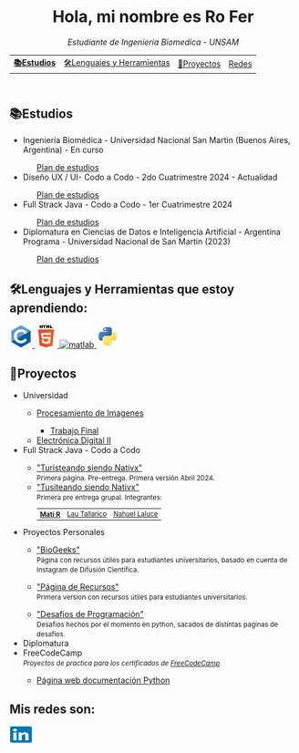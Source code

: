 <!DOCTYPE html>
<html lang="es">
<head>
    <meta charset="UTF-8">
    <meta name="viewport" content="width=device-width, initial-scale=1.0">     
</head>
<body>
    <header>
        <h1 align="center"> Hola, mi nombre es Ro Fer </h1>
        <p align="center"><em>Estudiante de Ingenieria Biomedica - UNSAM</em></p>
        <nav> 
            <table> <!-- ESTO NO SE HACE PERO LA VERDAD QUE PARA IR ARMANDO NO QUEDA TAAAN MAL-->
                       <th>
                           <a href="#estudios"> 📚Estudios</a></td> 
                           <td><a href="#lenguajes"> 🛠️Lenguajes y Herramientas</a></td>
                            <td><a href='#proyectos'> 🚀Proyectos </a></td>
                           <td><a href="#redes"> Redes</a></td>
                       </th>
           </table>
        </nav>
    </header>
    <section id="estudios">
        <h2>📚Estudios</h2>
        <ul>
          <li>Ingeniería Biomédica - Universidad Nacional San Martin (Buenos Aires, Argentina) - En curso </li>
            <ul><a href="https://www.unsam.edu.ar/escuelas/ecyt/172/ciencia/ingenieria-biomedica" target="_blank" >Plan de estudios</a></ul>
            <li>Diseño UX / UI- Codo a Codo - 2do Cuatrimestre 2024 - Actualidad</li>
            <ul><a href="#" target="_blank" >Plan de estudios</a></ul>
            <li>Full Strack Java - Codo a Codo - 1er Cuatrimestre 2024</li>
            <ul><a href="https://drive.google.com/file/d/1SSwNBdJUy-5h4A4aZHiOYTUvM8qEGYMi/view?usp=drive_link" target="_blank" >Plan de estudios</a></ul>
          <li>Diplomatura en Ciencias de Datos e Inteligencia Artificial - Argentina Programa - Universidad Nacional de San Martin (2023) </li>
            <ul><a href="https://www.argentina.gob.ar/sites/default/files/5._unsam_-_ciencia_de_datos_e_inteligencia_artificial.pdf" target="_blank" >Plan de estudios</a></ul>
        </ul>
    </section>
    <section id="lenguajes">
      <h2>🛠️Lenguajes y Herramientas que estoy aprendiendo:</h2>
      <p align="left">
        <a href="https://www.cprogramming.com/" target="_blank" rel="noreferrer"> <img src="https://raw.githubusercontent.com/devicons/devicon/master/icons/c/c-original.svg" alt="c" width="40" height="40"/> </a> 
        <a href="https://www.w3.org/html/" target="_blank" rel="noreferrer"> <img src="https://raw.githubusercontent.com/devicons/devicon/master/icons/html5/html5-original-wordmark.svg" alt="html5" width="40" height="40"/> </a> 
        <a href="https://www.mathworks.com/" target="_blank" rel="noreferrer"> <img src="https://upload.wikimedia.org/wikipedia/commons/2/21/Matlab_Logo.png" alt="matlab" width="40" height="40"/> </a> <a href="https://www.python.org" target="_blank" rel="noreferrer"> <img src="https://raw.githubusercontent.com/devicons/devicon/master/icons/python/python-original.svg" alt="python" width="40" height="40"/> </a>
    </section>
    <section id="proyectos">
        <h2>🚀Proyectos</h2>
        <ul>
            <li>Universidad</li>
            <ul>
                <li><a href="https://github.com/ro-fer/Procedimiento_de_Imagenes " target="_blank">Procesamiento de Imagenes</a></li>
                <ul>
                    <li><a href="https://github.com/ro-fer/TP-Final-Procesamiento-Imagenes" target="_blank">Trabajo Final</a></li>
                </ul>
                <li><a href="https://github.com/ro-fer/Electronica_Digital_II" target="_blank">Electrónica Dígital II</a></li>
            </ul>
            <li>Full Strack Java - Codo a Codo</li>
            <ul>
                <li><a href="https://ro-fer.github.io/Turisteando-siendo-Nativx/" target="_blank">"Turisteando siendo Nativx"</a></li>
                <small>Primera página. Pre-entrega. Primera versión Abril 2024. </small>
                <li><a href="https://matirnc.github.io/ProyectoCaC_FullStack_Java/">"Tusiteando siendo Nativx"</a></li>
                <small>Primera pre entrega grupal. Integrantes:  
                    <table> <!-- ESTO NO SE HACE PERO LA VERDAD QUE PARA IR ARMANDO NO QUEDA TAAAN MAL-->
                       <th>
                           <a href="https://github.com/matirnc" target="_blank">Mati R</a></td> 
                           <td><a href="https://github.com/Lautallarico" target="_blank">Lau Tallarico</a></td>
                            <td><a href="https://github.com/Feofanes" target="_blank">Nahuel Laluce</a></td>
                       </th>
                   </table>
                </small>
            </ul>
            <li>Proyectos Personales</li>
            <ul>
                <li><a href="https://github.com/ro-fer/BioGeeks" target="_blank">"BioGeeks"</a></li>
                <small>Página con recursos útiles para estudiantes universitarios, basado en cuenta de Instagram de Difusión Científica.</small>
            </ul>
            <ul>
                <li><a href="https://github.com/ro-fer/Pag-MUI-CyT" target="_blank">"Página de Recursos"</a></li>
                <small>Primera version con recursos útiles para estudiantes universitarios.</small>
            </ul>
            <ul>
                <li><a href="h https://github.com/ro-fer/Desafios_Programacion" target="_blank">"Desafios de Programación"</a></li>
                <small>Desafios hechos por el momento en python, sacados de distintas paginas de desafios. </small>
            </ul>
            <li>Diplomatura</li>
            <li>FreeCodeCamp</li>
            <small><i>Proyectos de practica para los certificados de <a href="https://www.freecodecamp.org/espanol/roh__fer" target="_blank">FreeCodeCamp</a></i></small>
            <ul>
                <li><a href="https://ro-fer.github.io/pagina-python/" target="_blank">Página web documentación Python</a></li>
            </ul>
        </ul>
    </section>
     <section id="redes">
        <h2> Mis redes son:</h2>
        <a href="https://www.linkedin.com/in/rocio-bfernandez/" target="blank"><img align="center" src="https://raw.githubusercontent.com/devicons/devicon/master/icons/linkedin/linkedin-original.svg" alt="rocio-bfernandez" height="30" width="40" /></a>
     </section>
</body>
</html>
